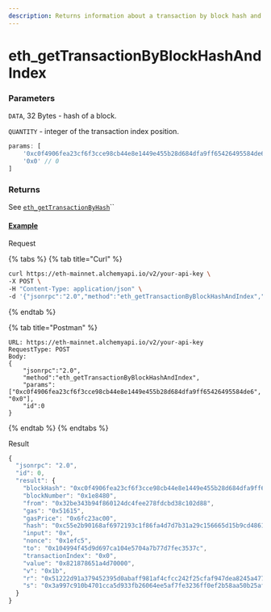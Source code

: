```yaml
---
description: Returns information about a transaction by block hash and transaction index position.
---
```


# eth\_getTransactionByBlockHashAndIndex

### Parameters

`DATA`, 32 Bytes - hash of a block. 

`QUANTITY` - integer of the transaction index position. 

```javascript
params: [ 
    '0xc0f4906fea23cf6f3cce98cb44e8e1449e455b28d684dfa9ff65426495584de6', 
    '0x0' // 0 
]
```

### Returns

See [`eth_getTransactionByHash`](./#eth_gettransactionbyhash)\`\`

#### [Example](https://composer.alchemyapi.io/?composer_state=%7B%22network%22%3A0%2C%22methodName%22%3A%22eth_getTransactionByBlockHashAndIndex%22%2C%22paramValues%22%3A%5B%220xc0f4906fea23cf6f3cce98cb44e8e1449e455b28d684dfa9ff65426495584de6%22%2C%220x0%22%5D%7D)

Request

{% tabs %}
{% tab title="Curl" %}
```bash
curl https://eth-mainnet.alchemyapi.io/v2/your-api-key \
-X POST \
-H "Content-Type: application/json" \
-d '{"jsonrpc":"2.0","method":"eth_getTransactionByBlockHashAndIndex","params":["0xc0f4906fea23cf6f3cce98cb44e8e1449e455b28d684dfa9ff65426495584de6", "0x0"],"id":0}'
```
{% endtab %}

{% tab title="Postman" %}
```http
URL: https://eth-mainnet.alchemyapi.io/v2/your-api-key
RequestType: POST
Body: 
{
    "jsonrpc":"2.0",
    "method":"eth_getTransactionByBlockHashAndIndex",
    "params":["0xc0f4906fea23cf6f3cce98cb44e8e1449e455b28d684dfa9ff65426495584de6", "0x0"],
    "id":0
}
```
{% endtab %}
{% endtabs %}

Result

```javascript
{
  "jsonrpc": "2.0",
  "id": 0,
  "result": {
    "blockHash": "0xc0f4906fea23cf6f3cce98cb44e8e1449e455b28d684dfa9ff65426495584de6",
    "blockNumber": "0x1e8480",
    "from": "0x32be343b94f860124dc4fee278fdcbd38c102d88",
    "gas": "0x51615",
    "gasPrice": "0x6fc23ac00",
    "hash": "0xc55e2b90168af6972193c1f86fa4d7d7b31a29c156665d15b9cd48618b5177ef",
    "input": "0x",
    "nonce": "0x1efc5",
    "to": "0x104994f45d9d697ca104e5704a7b77d7fec3537c",
    "transactionIndex": "0x0",
    "value": "0x821878651a4d70000",
    "v": "0x1b",
    "r": "0x51222d91a379452395d0abaff981af4cfcc242f25cfaf947dea8245a477731f9",
    "s": "0x3a997c910b4701cca5d933fb26064ee5af7fe3236ff0ef2b58aa50b25aff8ca5"
  }
}
```
